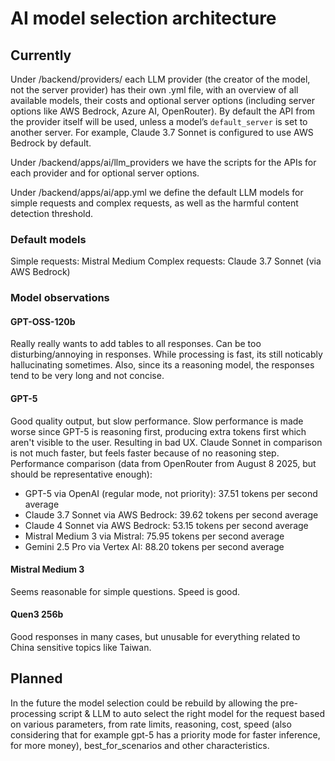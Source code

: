 # AI model selection architecture

## Currently

Under /backend/providers/ each LLM provider (the creator of the model, not the server provider) has their own .yml file, with an overview of all available models, their costs and optional server options (including server options like AWS Bedrock, Azure AI, OpenRouter). By default the API from the provider itself will be used, unless a model’s `default_server` is set to another server. For example, Claude 3.7 Sonnet is configured to use AWS Bedrock by default.

Under /backend/apps/ai/llm_providers we have the scripts for the APIs for each provider and for optional server options.

Under /backend/apps/ai/app.yml we define the default LLM models for simple requests and complex requests, as well as the harmful content detection threshold.

### Default models

Simple requests: Mistral Medium
Complex requests: Claude 3.7 Sonnet (via AWS Bedrock)

### Model observations

#### GPT-OSS-120b

Really really wants to add tables to all responses. Can be too disturbing/annoying in responses.
While processing is fast, its still noticably hallucinating sometimes.
Also, since its a reasoning model, the responses tend to be very long and not concise.

#### GPT-5

Good quality output, but slow performance.
Slow performance is made worse since GPT-5 is reasoning first, producing extra tokens first which aren't visible to the user. Resulting in bad UX. Claude Sonnet in comparison is not much faster, but feels faster because of no reasoning step.
Performance comparison (data from OpenRouter from August 8 2025, but should be representative enough):

- GPT-5 via OpenAI (regular mode, not priority):
	37.51 tokens per second average
- Claude 3.7 Sonnet via AWS Bedrock:    39.62 tokens per second average
- Claude 4 Sonnet via AWS Bedrock:      53.15 tokens per second average
- Mistral Medium 3 via Mistral:         75.95 tokens per second average
- Gemini 2.5 Pro via Vertex AI:         88.20 tokens per second average

#### Mistral Medium 3

Seems reasonable for simple questions. Speed is good.

#### Quen3 256b

Good responses in many cases, but unusable for everything related to China sensitive topics like Taiwan.

## Planned

In the future the model selection could be rebuild by allowing the pre-processing script & LLM to auto select the right model for the request based on various parameters, from rate limits, reasoning, cost, speed (also considering that for example gpt-5 has a priority mode for faster inference, for more money), best_for_scenarios and other characteristics. 
